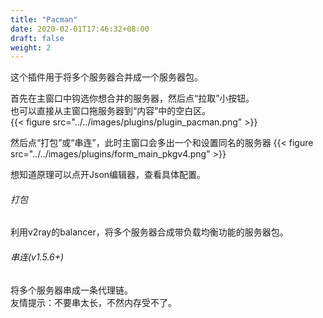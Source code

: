```yaml
---
title: "Pacman"
date: 2020-02-01T17:46:32+08:00
draft: false
weight: 2
---
```


这个插件用于将多个服务器合并成一个服务器包。

首先在主窗口中钩选你想合并的服务器，然后点“拉取”小按钮。  
也可以直接从主窗口拖服务器到“内容”中的空白区。  
{{< figure src="../../images/plugins/plugin_pacman.png" >}}

然后点“打包”或“串连”，此时主窗口会多出一个和设置同名的服务器
{{< figure src="../../images/plugins/form_main_pkgv4.png" >}}

想知道原理可以点开Json编辑器，查看具体配置。  

###### 打包
利用v2ray的balancer，将多个服务器合成带负载均衡功能的服务器包。  

###### 串连(v1.5.6+)
将多个服务器串成一条代理链。  
友情提示：不要串太长，不然内存受不了。  
